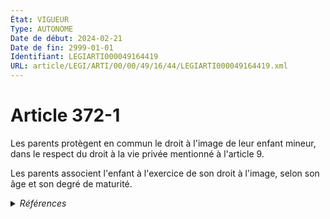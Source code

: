 ```yaml
---
État: VIGUEUR
Type: AUTONOME
Date de début: 2024-02-21
Date de fin: 2999-01-01
Identifiant: LEGIARTI000049164419
URL: article/LEGI/ARTI/00/00/49/16/44/LEGIARTI000049164419.xml
---
```


<h1>Article 372-1</h1>

Les parents protègent en commun le droit à l'image de leur enfant mineur, dans
le respect du droit à la vie privée mentionné à l'article 9.<br />

Les parents associent l'enfant à l'exercice de son droit à l'image, selon son
âge et son degré de maturité.


<details>
  <summary><em>Références</em></summary>

  <h2>Articles faisant référence à l'article</h2>
  
  <ul>
    <li>
      <a href="https://legal.tricoteuses.fr//redirection/LEGIARTI000049164014?vers=git&vers=legifrance">LOI n° 2024-120 du 19 février 2024 visant à garantir le respect du droit à l'image des enfants - article 2 ENTIEREMENT_MODIF</a> MODIFIE source
    </li>
  </ul>
  
  <h2>Références faites par l'article</h2>
  
  <ul>
    <li>
      1993-09-16 CITATION cible <a href="https://legal.tricoteuses.fr//redirection/LEGIARTI000039342734?vers=git&vers=legifrance">Décret n°93-1091 du 16 septembre 1993 fixant certaines modalités d'application de la loi n° 93-22 du 8 janvier 1993 modifiant le code civil relative à l'état civil, à la famille et aux droits de l'enfant et instituant le juge aux affaires familiales - article 22 AUTONOME VIGUEUR, en vigueur depuis le 2020-01-01</a>
    </li>
    <li>
      2024-02-19 MODIFIE cible <a href="https://legal.tricoteuses.fr//redirection/LEGIARTI000049164014?vers=git&vers=legifrance">LOI n° 2024-120 du 19 février 2024 visant à garantir le respect du droit à l'image des enfants - article 2 ENTIEREMENT_MODIF</a>
    </li>
    <li>
      2999-01-01 CITATION cible <a href="https://legal.tricoteuses.fr//redirection/LEGIARTI000006518764?vers=git&vers=legifrance">Code de l'organisation judiciaire - article L322-2 AUTONOME MODIFIE, en vigueur du 1978-03-18 au 1994-02-01</a>
    </li>
    <li>
      2999-01-01 CONCORDANCE cible <a href="https://legal.tricoteuses.fr//redirection/LEGIARTI000006426518?vers=git&vers=legifrance">Code civil - article 372-1-1 AUTONOME MODIFIE, en vigueur du 1993-01-09 au 1994-02-01</a>
    </li>
    <li>
      2999-01-01 CONCORDE source <a href="https://legal.tricoteuses.fr//redirection/LEGIARTI000006426518?vers=git&vers=legifrance">Code civil - article 372-1-1 AUTONOME MODIFIE, en vigueur du 1993-01-09 au 1994-02-01</a>
    </li>
    <li>
      2999-01-01 CITATION cible <a href="https://legal.tricoteuses.fr//redirection/LEGIARTI000006426576?vers=git&vers=legifrance">Code civil - article 373-2 AUTONOME MODIFIE, en vigueur du 1987-07-24 au 1993-01-09</a>
    </li>
    <li>
      2999-01-01 CITATION cible <a href="https://legal.tricoteuses.fr//redirection/LEGIARTI000006426635?vers=git&vers=legifrance">Code civil - article 374 AUTONOME MODIFIE, en vigueur du 1987-07-24 au 1993-01-09</a>
    </li>
    <li>
      2999-01-01 CITATION cible <a href="https://legal.tricoteuses.fr//redirection/LEGIARTI000049312755?vers=git&vers=legifrance">Code pénal - article 226-1 AUTONOME VIGUEUR, en vigueur depuis le 2024-03-23</a>
    </li>
    <li>
      CODIFICATION source Loi 1803-03-14
    </li>
    <li>
      2999-01-01 CITATION cible <a href="https://legal.tricoteuses.fr//redirection/LEGIARTI000006412129?vers=git&vers=legifrance">Code de procédure civile - article 1179 AUTONOME MODIFIE, en vigueur du 1982-01-01 au 1994-02-01</a>
    </li>
    <li>
      2999-01-01 CITATION cible <a href="https://legal.tricoteuses.fr//redirection/LEGIARTI000006412133?vers=git&vers=legifrance">Code de procédure civile - article 1179-1 AUTONOME MODIFIE, en vigueur du 1993-09-17 au 2002-12-12</a>
    </li>
  </ul>
</details>
